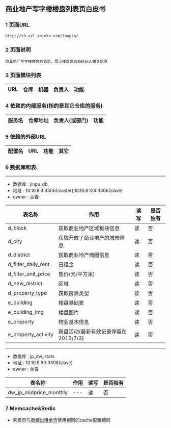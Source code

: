 ## 商业地产写字楼楼盘列表页白皮书
### 1 页面URL
```
http://sh.xzl.anjuke.com/loupan/
```

### 2 页面说明
```
商业地产写字楼楼盘列表页，展示楼盘信息和经纪人相关信息
```

### 3 页面模块列表
|URL|仓库|机器|负责人|功能|
| --- | --- | --- | --- | --- |


### 4 依赖的内部服务(指的是其它仓库的服务)
|服务名|仓库地址|负责人(或部门)|功能|
| --- | --- | --- | --- |

### 5 依赖的外部URL
|配置名|URL|功能|其它|
| --- | --- | --- | --- |

### 6 数据库和表:
---
* 数据库 : jinpu_db
* 地址 : 10.10.8.3:3306(master),10.10.8.124:3306(slave)
* owner : 兰春

|表名称|作用|读写|是否独有|
| --- | --- | --- | --- |
| d_block | 获取商业地产区域板块信息 | 读 | 否 |
| d_city | 获取开放了商业地产的城市信息 | 读 | 否 |
| d_district | 获取商业地产商圈信息 | 读 | 否 |
| d_filter_daily_rent | 日租金 | 读 | 否 |
| d_filter_unit_price | 售价(元/平方米) | 读 | 否 |
| d_new_district | 区域 | 读 | 否 |
| d_property_type | 获取房源类型 | 读 | 否 |
| e_building | 楼盘基础表 | 读 | 否 |
| e_building_img | 楼盘图片 | 读 | 否 |
| e_property | 物业基本信息 | 读 | 否 |
| e_property_activity | 新盘活动(最新有效记录停留在2015/7/3) | 读 | 否 |


---
* 数据库 : jp_dw_stats
* 地址 : 10.10.8.90:3306(slave)
* owner : 兰春

|表名称|作用|读写|是否独有|
| --- | --- | --- | --- |
| dw_jp_midprice_monthly | --- | 读 | 否 |


### 7 Memcache&Redis

* 列表页与[商铺出租单页](Xzl_Zu_View.md)使用相同的cache配置相同

